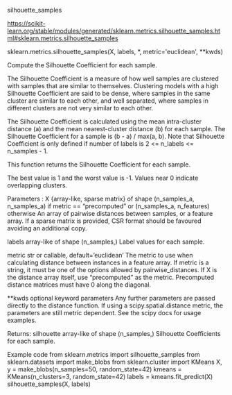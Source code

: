 silhouette_samples

https://scikit-learn.org/stable/modules/generated/sklearn.metrics.silhouette_samples.html#sklearn.metrics.silhouette_samples

sklearn.metrics.silhouette_samples(X, labels, *, metric='euclidean', **kwds)

Compute the Silhouette Coefficient for each sample.

The Silhouette Coefficient is a measure of how well samples are clustered with samples that are similar to themselves. Clustering models with a high Silhouette Coefficient are said to be dense, where samples in the same cluster are similar to each other, and well separated, where samples in different clusters are not very similar to each other.

The Silhouette Coefficient is calculated using the mean intra-cluster distance (a) and the mean nearest-cluster distance (b) for each sample. The Silhouette Coefficient for a sample is (b - a) / max(a, b). Note that Silhouette Coefficient is only defined if number of labels is 2 <= n_labels <= n_samples - 1.

This function returns the Silhouette Coefficient for each sample.

The best value is 1 and the worst value is -1. Values near 0 indicate overlapping clusters.

Parameters
:
X
{array-like, sparse matrix} of shape (n_samples_a, n_samples_a) if metric == “precomputed” or (n_samples_a, n_features) otherwise
An array of pairwise distances between samples, or a feature array. If a sparse matrix is provided, CSR format should be favoured avoiding an additional copy.

labels
array-like of shape (n_samples,)
Label values for each sample.

metric
str or callable, default=’euclidean’
The metric to use when calculating distance between instances in a feature array. If metric is a string, it must be one of the options allowed by pairwise_distances. If X is the distance array itself, use “precomputed” as the metric. Precomputed distance matrices must have 0 along the diagonal.

**kwds
optional keyword parameters
Any further parameters are passed directly to the distance function. If using a scipy.spatial.distance metric, the parameters are still metric dependent. See the scipy docs for usage examples.

Returns:
silhouette
array-like of shape (n_samples,)
Silhouette Coefficients for each sample.

Example code
from sklearn.metrics import silhouette_samples
from sklearn.datasets import make_blobs
from sklearn.cluster import KMeans
X, y = make_blobs(n_samples=50, random_state=42)
kmeans = KMeans(n_clusters=3, random_state=42)
labels = kmeans.fit_predict(X)
silhouette_samples(X, labels)